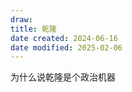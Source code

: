 ```yaml
---
draw:
title: 乾隆
date created: 2024-06-16
date modified: 2025-02-06
---
```


为什么说乾隆是个政治机器

<!-- more -->
